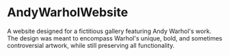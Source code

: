 AndyWarholWebsite
=================

A website designed for a fictitious gallery featuring Andy Warhol's work. The design was meant to encompass Warhol's unique, bold, and sometimes controversial artwork, while still preserving all functionality.
